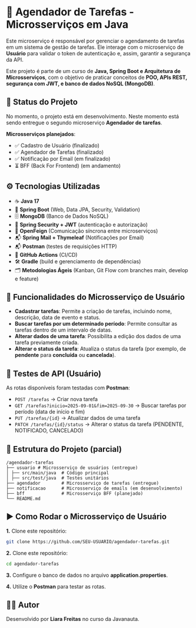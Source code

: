 
# 📝 Agendador de Tarefas - Microsserviços em Java

Este microserviço é responsável por gerenciar o agendamento de tarefas em um sistema de gestão de tarefas. Ele interage com o microserviço de **Usuário** para validar o token de autenticação e, assim, garantir a segurança da API.

Este projeto é parte de um curso de **Java, Spring Boot e Arquitetura de Microsserviços**, com o objetivo de praticar conceitos de **POO, APIs REST, segurança com JWT, e banco de dados NoSQL (MongoDB)**.

## 📌 Status do Projeto

No momento, o projeto está em desenvolvimento.
Neste momento está sendo entregue o segundo microserviço **Agendador de tarefas**.

**Microsserviços planejados**:

- ✅ Cadastro de Usuário (finalizado)
- ✅ Agendador de Tarefas (finalizado)
- ✅ Notificação por Email (em finalizado)
- ⏳ BFF (Back For Frontend) (em andamento)


## ⚙️ Tecnologias Utilizadas

- ☕ **Java 17**
- 🌱 **Spring Boot** (Web, Data JPA, Security, Validation)
- 🗄️ **MongoDB** (Banco de Dados NoSQL)
- 🔐 **Spring Security + JWT** (autenticação e autorização)
- 📡 **OpenFeign** (Comunicação síncrona entre microserviços)
- 📬 **Spring Mail + Thymeleaf** (Notificações por Email)
- 📬 **Postman** (testes de requisições HTTP)
- 🔄 **GitHub Actions** (CI/CD)
- 🛠️ **Gradle** (build e gerenciamento de dependências)
- 🗂️ **Metodologias Ágeis** (Kanban, Git Flow com branches main, develop e feature)


## 🚀 Funcionalidades do Microsserviço de Usuário

- **Cadastrar tarefas**: Permite a criação de tarefas, incluindo nome, descrição, data de evento e status.
- **Buscar tarefas por um determinado período**: Permite consultar as tarefas dentro de um intervalo de datas.
- **Alterar dados de uma tarefa**: Possibilita a edição dos dados de uma tarefa previamente criada.
- **Alterar o status da tarefa**: Atualiza o status da tarefa (por exemplo, de **pendente** para **concluída** ou **cancelada**).
  


## 🧪 Testes de API (Usuário)

As rotas disponíveis foram testadas com **Postman**:

- `POST /tarefas` → Criar nova tarefa  
- `GET /tarefas?inicio=2025-09-01&fim=2025-09-30` → Buscar tarefas por período (data de início e fim)  
- `PUT /tarefas/{id}` → Atualizar dados de uma tarefa  
- `PATCH /tarefas/{id}/status` → Alterar o status da tarefa (PENDENTE, NOTIFICADO, CANCELADO)

 ## 📂 Estrutura do Projeto (parcial)
 
 ```shell
 /agendador-tarefas
├── usuario # Microsserviço de usuários (entregue)
│ ├── src/main/java  # Código principal
│ ├── src/test/java  # Testes unitários
├── agendador        # Microsserviço de tarefas (entregue)
├── notificacao      # Microsserviço de emails (em desenvolvimento)
├── bff              # Microsserviço BFF (planejado)
└── README.md
```

## ▶️ Como Rodar o Microsserviço de Usuário

**1.** Clone este repositório:
```bash
git clone https://github.com/SEU-USUARIO/agendador-tarefas.git
```

**2.** Clone este repositório:
```bash
cd agendador-tarefas
```
**3.** Configure o banco de dados no arquivo **application.properties**.

**4.** Utilize o **Postman** para testar as rotas.

## 👨‍💻 Autor

Desenvolvido por **Liara Freitas** no curso da Javanauta.
